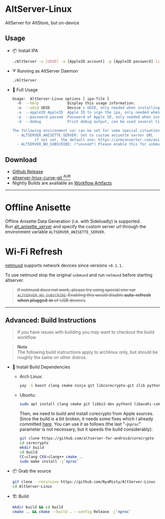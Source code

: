 # AltServer-Linux

AltServer for AltStore, but on-device

## Usage

- 📦 Install IPA
  ```bash
  ./AltServer -u [UDID] -a [AppleID account] -p [AppleID password] [ipaPath.ipa]
  ```

- ➰ Running as AltServer Daemon 
  ```bash
  ./AltServer
  ```

- 🧪 Full Usage
  ```bash
  Usage:  AltServer-Linux options [ ipa-file ]
    -h  --help             Display this usage information.
    -u  --udid UDID        Device's UDID, only needed when installing IPA.
    -a  --appleID AppleID  Apple ID to sign the ipa, only needed when installing IPA.
    -p  --password passwd  Password of Apple ID, only needed when installing IPA.
    -d  --debug            Print debug output, can be used several times to increase debug level.

  The following environment var can be set for some special situation:
    - ALTSERVER_ANISETTE_SERVER: Set to custom anisette server URL
            if not set, the default one: https://armconverter.com/anisette/irGb3Quww8zrhgqnzmrx, is used
    - ALTSERVER_NO_SUBSCRIBE: (*unused*) Please enable this for usbmuxd server that do not correctly usbmuxd_listen interfaces
  ```

## Download

- [Github Release](https://github.com/NyaMisty/AltServer-Linux/releases)
- [altserver-linux-curve-git <sup>AUR</sup>](https://aur.archlinux.org/packages/altserver-linux-curve-git)
- Nightly Builds are available as [Workflow Artifacts](https://github.com/NyaMisty/AltServer-Linux/actions)

---

# Offline Anisette

Offline Anisette Data Generation (i.e. with Sideloadly) is supported.  
Run [alt_anisette_server](https://hub.docker.com/r/nyamisty/alt_anisette_server) and specify the custom server url through the environment variable `ALTSERVER_ANISETTE_SERVER`.

# Wi-Fi Refresh

[netmuxd](https://github.com/jkcoxson/netmuxd) supports network devices since versions `>0.1.1`.

To use netmuxd stop the original `usbmuxd` and run `netmuxd` before starting altserver.

> ~~If netmuxd does not work, please try using special env var `ALTSERVER_NO_SUBSCRIBE`. Enabling this would disable **auto-refresh when plugged-in** of USB devices~~

---

## Advanced: Build Instructions
> If you have issues with building you may want to checkout the build workflow

> **Note**  
> The following build instructions apply to archlinux only, but should be roughly the same on other distros.

- 🚧 Install Build Dependencies
  - Arch Linux:
    ```bash
    yay -S boost clang cmake ninja git libcorecrypto-git zlib python3 avahi
    ```
  - Ubuntu:
    ```bash
    sudo apt install clang cmake git libbz2-dev python3 libavahi-compat-libdnssd-dev libssl-dev libboost-all-dev uuid-dev -y
    ```
    Then, we need to build and install corecrypto from Apple sources. Since the build is a bit broken, it needs some fixes which I already committed [here](https://github.com/altserver-for-android/corecrypto).
    You can use it as follows (the last "-j`nproc`" parameter is not necessary, but it speeds the build considerably):
    ```bash
    git clone https://github.com/altserver-for-android/corecrypto
    cd corecrypto
    mkdir build
    cd build
    CC=clang CXX=clang++ cmake ..
    sudo make install -j`nproc`
    ```

- 📦 Grab the source
  ```bash
  git clone --recursive https://github.com/NyaMisty/AltServer-Linux
  cd AltServer-Linux
  ````

- 🏗️ Build
  ```bash
  mkdir build && cd build
  cmake .. && cmake --build . --config Release -j`nproc`
  ```